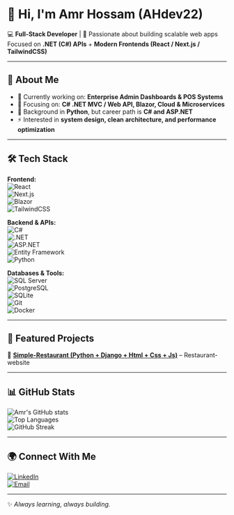 # 👋 Hi, I'm Amr Hossam (AHdev22)  

💻 **Full-Stack Developer** | 🚀 Passionate about building scalable web apps  
Focused on **.NET (C#) APIs** + **Modern Frontends (React / Next.js / TailwindCSS)**  

---

## 🚀 About Me
- 🔭 Currently working on: **Enterprise Admin Dashboards & POS Systems**  
- 🌱 Focusing on: **C# .NET MVC / Web API, Blazor, Cloud & Microservices**  
- 🧩 Background in **Python**, but career path is **C# and ASP.NET**  
- ⚡ Interested in **system design, clean architecture, and performance optimization**  

---

## 🛠️ Tech Stack  

**Frontend:**  
![React](https://img.shields.io/badge/React-20232A?logo=react&logoColor=61DAFB)  
![Next.js](https://img.shields.io/badge/Next.js-000000?logo=nextdotjs&logoColor=white)  
![Blazor](https://img.shields.io/badge/Blazor-5C2D91?logo=blazor&logoColor=white)  
![TailwindCSS](https://img.shields.io/badge/TailwindCSS-38B2AC?logo=tailwind-css&logoColor=white)  

**Backend & APIs:**  
![C#](https://img.shields.io/badge/C%23-239120?logo=c-sharp&logoColor=white)  
![.NET](https://img.shields.io/badge/.NET-512BD4?logo=dotnet&logoColor=white)  
![ASP.NET](https://img.shields.io/badge/ASP.NET_Core-512BD4?logo=dotnet&logoColor=white)  
![Entity Framework](https://img.shields.io/badge/Entity_Framework-512BD4?logo=dotnet&logoColor=white)  
![Python](https://img.shields.io/badge/Python-3776AB?logo=python&logoColor=white)  

**Databases & Tools:**  
![SQL Server](https://img.shields.io/badge/SQL_Server-CC2927?logo=microsoft-sql-server&logoColor=white)  
![PostgreSQL](https://img.shields.io/badge/PostgreSQL-4169E1?logo=postgresql&logoColor=white)  
![SQLite](https://img.shields.io/badge/SQLite-003B57?logo=sqlite&logoColor=white)  
![Git](https://img.shields.io/badge/Git-F05032?logo=git&logoColor=white)  
![Docker](https://img.shields.io/badge/Docker-2496ED?logo=docker&logoColor=white)  

---

## 📌 Featured Projects  
🔹 **[Simple-Restaurant (Python + Django + Html + Css + Js)](https://github.com/AHdev22/Coursera-Django-MVT.git)** – Restaurant-website


---

## 📊 GitHub Stats  

![Amr's GitHub stats](https://github-readme-stats.vercel.app/api?username=AHdev22&show_icons=true&theme=tokyonight)  
![Top Languages](https://github-readme-stats.vercel.app/api/top-langs/?username=AHdev22&layout=compact&theme=tokyonight)  
![GitHub Streak](https://github-readme-streak-stats.herokuapp.com/?user=AHdev22&theme=tokyonight)  

---

## 🌍 Connect With Me  
[![LinkedIn](https://img.shields.io/badge/LinkedIn-0A66C2?logo=linkedin&logoColor=white)](https://www.linkedin.com/in/amr-hossam-89ba17312/)  
[![Email](https://img.shields.io/badge/Email-amr.h.dev22%40gmail.com-red?logo=gmail&logoColor=white)](https://mail.google.com/mail/?view=cm&fs=1&to=amr.h.dev22@gmail.com&su=Job%20Opportunity%20-%20Contact%20from%20GitHub&body=Hi%20Amr,%0D%0A%0D%0AI%20found%20your%20GitHub%20profile%20and%20would%20like%20to%20connect%20with%20you%20regarding...)


---
✨ *Always learning, always building.*  
